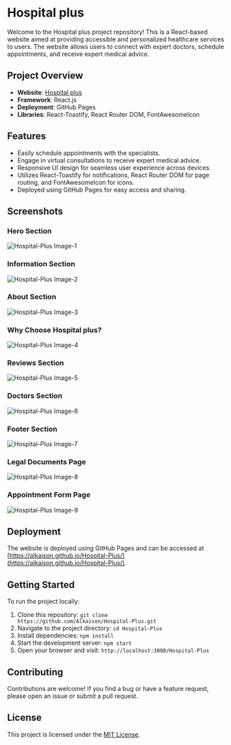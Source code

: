 # Hospital plus

Welcome to the Hospital plus project repository! This is a React-based website aimed at providing accessible and personalized healthcare services to users. The website allows users to connect with expert doctors, schedule appointments, and receive expert medical advice.

## Project Overview

- **Website**: [Hospital plus](https://alkaison.github.io/Hospital-Plus/ "Hospital plus")
- **Framework**: React.js
- **Deployment**: GitHub Pages
- **Libraries**: React-Toastify, React Router DOM, FontAwesomeIcon

## Features

- Easily schedule appointments with the specialists.
- Engage in virtual consultations to receive expert medical advice.
- Responsive UI design for seamless user experience across devices.
- Utilizes React-Toastify for notifications, React Router DOM for page routing, and FontAwesomeIcon for icons.
- Deployed using GitHub Pages for easy access and sharing.

## Screenshots

### Hero Section

![Hospital-Plus Image-1](https://i.postimg.cc/0Q4839KN/Hospital-Plus-Image1.png)

### Information Section

![Hospital-Plus Image-2](https://i.postimg.cc/zvRJY4TF/Hospital-Plus-Image2.png)

### About Section

![Hospital-Plus Image-3](https://i.postimg.cc/8zGrwbV0/Hospital-Plus-Image3.png)

### Why Choose Hospital plus?

![Hospital-Plus Image-4](https://i.postimg.cc/fknMz5Kn/Hospital-Plus-Image4.png)

### Reviews Section

![Hospital-Plus Image-5](https://i.postimg.cc/xjkHdCRt/Hospital-Plus-Image5.png)

### Doctors Section

![Hospital-Plus Image-6](https://i.postimg.cc/8PM6h0xv/Hospital-Plus-Image6.png)

### Footer Section

![Hospital-Plus Image-7](https://i.postimg.cc/sftWGrHy/Hospital-Plus-Image7.png)

### Legal Documents Page

![Hospital-Plus Image-8](https://i.postimg.cc/FKskXszb/Hospital-Plus-Image8.png)

### Appointment Form Page

![Hospital-Plus Image-9](https://i.postimg.cc/2SxLtBk8/Hospital-Plus-Image9.png)

## Deployment

The website is deployed using GitHub Pages and can be accessed at [https://alkaison.github.io/Hospital-Plus/](https://alkaison.github.io/Hospital-Plus/).

## Getting Started

To run the project locally:

1. Clone this repository: `git clone https://github.com/Alkaison/Hospital-Plus.git`
2. Navigate to the project directory: `cd Hospital-Plus`
3. Install dependencies: `npm install`
4. Start the development server: `npm start`
5. Open your browser and visit: `http://localhost:3000/Hospital-Plus`

## Contributing

Contributions are welcome! If you find a bug or have a feature request, please open an issue or submit a pull request.

## License

This project is licensed under the [MIT License](./LICENSE "Project LICENSE").
